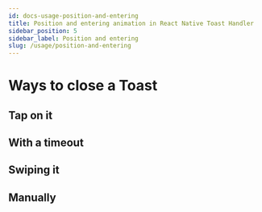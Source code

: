 ```yaml
---
id: docs-usage-position-and-entering
title: Position and entering animation in React Native Toast Handler
sidebar_position: 5
sidebar_label: Position and entering
slug: /usage/position-and-entering
---
```


# Ways to close a Toast

## Tap on it

## With a timeout

## Swiping it

## Manually
